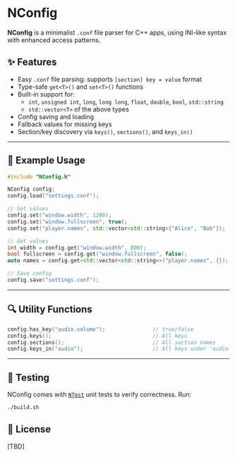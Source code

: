 # NConfig

**NConfig** is a minimalist `.conf` file parser for C++ apps, using INI-like syntax with enhanced access patterns.

## ✨ Features

- Easy `.conf` file parsing: supports `[section] key = value` format
- Type-safe `get<T>()` and `set<T>()` functions
- Built-in support for:
  - `int`, `unsigned int`, `long`, `long long`, `float`, `double`, `bool`, `std::string`
  - `std::vector<T>` of the above types
- Config saving and loading
- Fallback values for missing keys
- Section/key discovery via `keys()`, `sections()`, and `keys_in()`
---
## 🔧 Example Usage

```cpp
#include "NConfig.h"

NConfig config;
config.load("settings.conf");

// Set values
config.set("window.width", 1280);
config.set("window.fullscreen", true);
config.set("player.names", std::vector<std::string>{"Alice", "Bob"});

// Get values
int width = config.get("window.width", 800);
bool fullscreen = config.get("window.fullscreen", false);
auto names = config.get<std::vector<std::string>>("player.names", {});

// Save config
config.save("settings.conf");
```
---
## 🔍 Utility Functions
```cpp 
config.has_key("audio.volume");               // true/false
config.keys();                                // All keys
config.sections();                            // All section names
config.keys_in("audio");                      // All keys under 'audio'
```
---
## 🧪 Testing
NConfig comes with [`NTest`](github.com/NoahGWood/NTest) unit tests to verify correctness. Run:
```bash
./build.sh
```
## 📄 License
[TBD]
